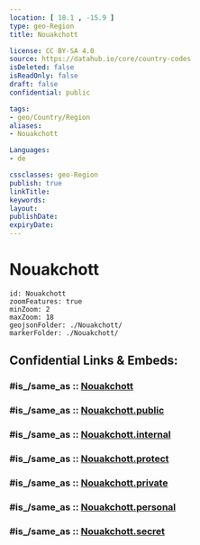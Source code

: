 ```yaml
---
location: [ 18.1 , -15.9 ] 
type: geo-Region
title: Nouakchott

license: CC BY-SA 4.0
source: https://datahub.io/core/country-codes
isDeleted: false
isReadOnly: false
draft: false
confidential: public

tags:
- geo/Country/Region
aliases:
- Nouakchott

Languages:
- de

cssclasses: geo-Region
publish: true
linkTitle: 
keywords: 
layout: 
publishDate: 
expiryDate: 
---
```


# Nouakchott

```leaflet
id: Nouakchott
zoomFeatures: true 
minZoom: 2 
maxZoom: 18
geojsonFolder: ./Nouakchott/
markerFolder: ./Nouakchott/
```


## Confidential Links & Embeds: 

### #is_/same_as :: [Nouakchott](/_Standards/Earth/Continent/Africa/Africa~West/Mauritania/Regions~Mauritania/Nouakchott.md) 

### #is_/same_as :: [Nouakchott.public](/_public/Earth/Continent/Africa/Africa~West/Mauritania/Regions~Mauritania/Nouakchott.public.md) 

### #is_/same_as :: [Nouakchott.internal](/_internal/Earth/Continent/Africa/Africa~West/Mauritania/Regions~Mauritania/Nouakchott.internal.md) 

### #is_/same_as :: [Nouakchott.protect](/_protect/Earth/Continent/Africa/Africa~West/Mauritania/Regions~Mauritania/Nouakchott.protect.md) 

### #is_/same_as :: [Nouakchott.private](/_private/Earth/Continent/Africa/Africa~West/Mauritania/Regions~Mauritania/Nouakchott.private.md) 

### #is_/same_as :: [Nouakchott.personal](/_personal/Earth/Continent/Africa/Africa~West/Mauritania/Regions~Mauritania/Nouakchott.personal.md) 

### #is_/same_as :: [Nouakchott.secret](/_secret/Earth/Continent/Africa/Africa~West/Mauritania/Regions~Mauritania/Nouakchott.secret.md)

